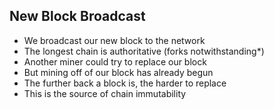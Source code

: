## New Block Broadcast
<ul>
	<li class="fragment">We broadcast our new block to the network</li>
	<li class="fragment">The longest chain is authoritative (forks notwithstanding*)</li>
	<li class="fragment">Another miner could try to replace our block</li>
	<li class="fragment">But mining off of our block has already begun</li>
	<li class="fragment">The further back a block is, the harder to replace</li>
	<li class="fragment">This is the source of chain immutability</li>
</ul>
